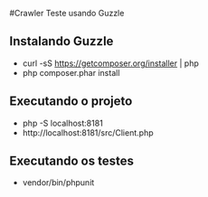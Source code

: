#Crawler Teste usando Guzzle

## Instalando Guzzle

- curl -sS https://getcomposer.org/installer | php
- php composer.phar install

## Executando o projeto
- php -S localhost:8181
- http://localhost:8181/src/Client.php

## Executando os testes

- vendor/bin/phpunit